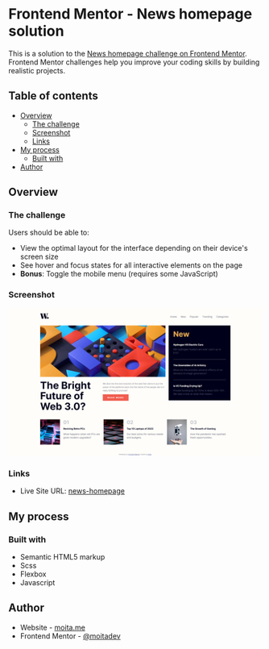 # Frontend Mentor - News homepage solution

This is a solution to the [News homepage challenge on Frontend Mentor](https://www.frontendmentor.io/challenges/news-homepage-H6SWTa1MFl). Frontend Mentor challenges help you improve your coding skills by building realistic projects. 

## Table of contents

- [Overview](#overview)
  - [The challenge](#the-challenge)
  - [Screenshot](#screenshot)
  - [Links](#links)
- [My process](#my-process)
  - [Built with](#built-with)
- [Author](#author)

## Overview

### The challenge

Users should be able to:

- View the optimal layout for the interface depending on their device's screen size
- See hover and focus states for all interactive elements on the page
- **Bonus**: Toggle the mobile menu (requires some JavaScript)

### Screenshot

![](./screenshot.jpg)

### Links

- Live Site URL: [news-homepage](https://moitadev.github.io/news-homepage/)

## My process

### Built with

- Semantic HTML5 markup
- Scss
- Flexbox
- Javascript

## Author

- Website - [moita.me](https://moita.me)
- Frontend Mentor - [@moitadev](https://www.frontendmentor.io/profile/moitadev)
